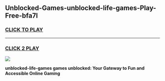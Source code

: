 
## Unblocked-Games-unblocked-life-games-Play-Free-bfa7l
<h3>
<a href="https://premium76.site?title=unblocked-life-games&ref=10A">CLICK TO PLAY</a></h3>
<hr>

<h3>
<a href="https://premium76.site?title=unblocked-life-games&ref=10A">CLICK 2 PLAY</a>
  
</h3>

<a href="https://premium76.site?title=unblocked-life-games&ref=10A"><img src="https://clearcache.store/games.png"></a>


**unblocked-life-games games unblocked: Your Gateway to Fun and Accessible Online Gaming**
